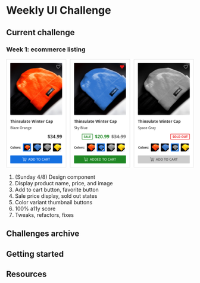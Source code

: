# Weekly UI Challenge 

## Current challenge

### Week 1: ecommerce listing

![3 ecommerce listing components, each with a different state for favorited, price, and availability](https://raw.githubusercontent.com/geoffdavis92/weekly-ui/master/assets/ecommerce-listing/ecommerce-listing-design@2x.png)

1. (Sunday 4/8) Design component
2. Display product name, price, and image
3. Add to cart button, favorite button
4. Sale price display, sold out states
5. Color variant thumbnail buttons
6. 100% a11y score
7. Tweaks, refactors, fixes

## Challenges archive

## Getting started

## Resources

<!-- use this for inspiration after other ideas run out: http://collectui.com/challenges -->

<!-- 
Design Component
Display product name, price, image
Add to cart button, favorite button
Sale price display
Color variant thumbnails, size selection
100% a11y score, 90+ performance
Tweaks, refactors, fixes
 -->